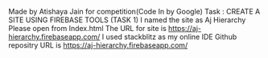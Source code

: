 Made by Atishaya Jain for competition(Code In by Google)
Task : CREATE A SITE USING FIREBASE TOOLS (TASK 1)
I named the site as Aj Hierarchy
Please open from Index.html
The URL for site is  https://aj-hierarchy.firebaseapp.com/
I used stackblitz as my online IDE
Github repositry URL is https://aj-hierarchy.firebaseapp.com/